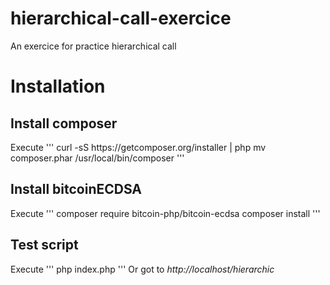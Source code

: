 # hierarchical-call-exercice
An exercice for practice hierarchical call

<h1>Installation</h1>
<h2>Install composer</h2>
Execute
'''
curl -sS https://getcomposer.org/installer | php
mv composer.phar /usr/local/bin/composer
'''

<h2>Install bitcoinECDSA</h2>
Execute
'''
composer require bitcoin-php/bitcoin-ecdsa
composer install
'''

<h2>Test script</h2>
Execute
'''
php index.php
'''
Or got to 
<i>http://localhost/hierarchic

